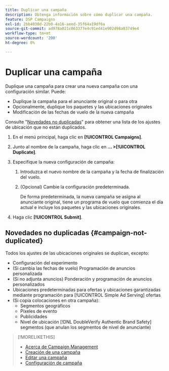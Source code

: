 ```yaml
---
title: Duplicar una campaña
description: Obtenga información sobre cómo duplicar una campaña.
feature: DSP Campaigns
exl-id: 2bb4030d-22b0-4a16-aeed-35f64a19df6a
source-git-commit: ad978a021c063377e4c91ed41e902d98a03749e4
workflow-type: tm+mt
source-wordcount: '200'
ht-degree: 0%

---
```


# Duplicar una campaña

<!-- Some placements don't have this option. Clarify which placement types aren't eligible -- is it PG placements, or all placements using private inventory? And anything else? -->

Duplique una campaña para crear una nueva campaña con una configuración similar. Puede:

* Duplique la campaña para el anunciante original o para otra
* Opcionalmente, duplique los paquetes y las ubicaciones originales
* Modificación de las fechas de vuelo de la nueva campaña

Consulte &quot;[Novedades no duplicadas](#campaign-not-duplicated)&quot; para obtener una lista de los ajustes de ubicación que no están duplicados.

1. En el menú principal, haga clic en **[!UICONTROL Campaigns]**.

1. Junto al nombre de la campaña, haga clic en **... >[!UICONTROL Duplicate]**.

1. Especifique la nueva configuración de campaña:

   1. Introduzca el nuevo nombre de la campaña y la fecha de finalización del vuelo.

   1. (Opcional) Cambie la configuración predeterminada.

      De forma predeterminada, la nueva campaña se asigna al anunciante original, tiene un programa de vuelo que comienza el día actual e incluye los paquetes y las ubicaciones originales.

1. Haga clic **[!UICONTROL Submit]**.

## Novedades no duplicadas {#campaign-not-duplicated}

Todos los ajustes de las ubicaciones originales se duplican, excepto:

* Configuración del experimento
* (Si cambia las fechas de vuelo) Programación de anuncios personalizada
* (Si no adjunta anuncios) Ponderación y programación de anuncios personalizados
* Ubicaciones predeterminadas para ofertas y ubicaciones garantizadas mediante programación para [!UICONTROL Simple Ad Serving] ofertas
* (Si copia colocaciones en otra campaña):
   * Segmentos geográficos
   * Píxeles de evento
   * Publicidades
   * Nivel de ubicación [!DNL DoubleVerify Authentic Brand Safety] segmentos (que anulan los segmentos de nivel de anunciante)

>[!MORELIKETHIS]
>
>* [Acerca de Campaign Management](campaign-about.md)
>* [Creación de una campaña](campaign-create.md)
>* [Editar una campaña](campaign-edit.md)
>* [Configuración de campaña](campaign-settings.md)

